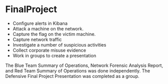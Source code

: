 # FinalProject

- Configure alerts in Kibana
- Attack a machine on the network.
- Capture the flag on the victim machine.
- Capture network traffic
- Investigate a number of suspicious activities
- Collect corporate misuse evidence
- Work in groups to create a presentation

The Blue Team Summary of Operations, Network Forensic Analysis Report, and Red Team Summary of Operations was done independently.
The Defensive Final Project Presentation was completed as a group.








